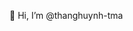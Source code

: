 👋 Hi, I’m @thanghuynh-tma

<!---
thanghuynh-tma/thanghuynh-tma is a ✨ special ✨ repository because its `README.md` (this file) appears on your GitHub profile.
You can click the Preview link to take a look at your changes.
--->
